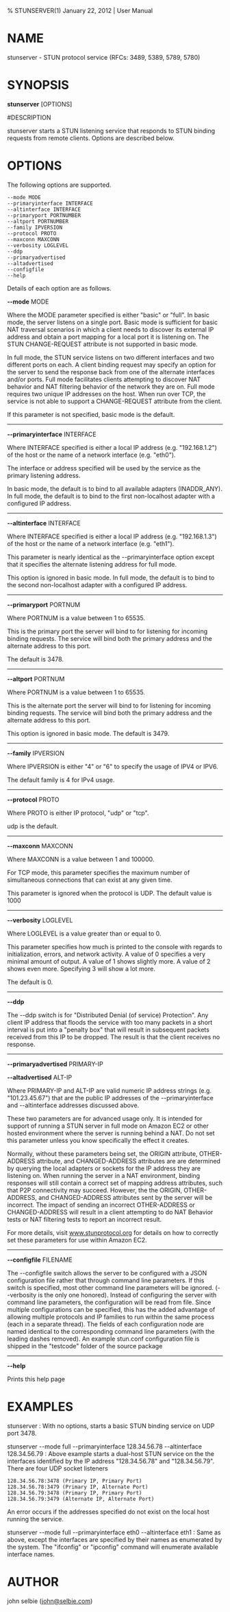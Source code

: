 % STUNSERVER(1) January 22, 2012 | User Manual

# NAME

stunserver \- STUN protocol service (RFCs: 3489, 5389, 5789, 5780)

# SYNOPSIS

**stunserver** [OPTIONS]

#DESCRIPTION

stunserver starts a STUN listening service that responds to STUN binding requests from remote
clients. Options are described below.

# OPTIONS

The following options are supported.

    --mode MODE
    --primaryinterface INTERFACE
    --altinterface INTERFACE
    --primaryport PORTNUMBER
    --altport PORTNUMBER
    --family IPVERSION
    --protocol PROTO
    --maxconn MAXCONN
    --verbosity LOGLEVEL
    --ddp
    --primaryadvertised
    --altadvertised
    --configfile
    --help

Details of each option are as follows.

**--mode** MODE

Where the MODE parameter specified is either "basic" or "full".
In basic mode, the server listens on a single port. Basic mode is sufficient for basic NAT
traversal scenarios in which a client needs to discover its external IP address
and obtain a port mapping for a local port it is listening on. The STUN
CHANGE-REQUEST attribute is not supported in basic mode.

In full mode, the STUN service listens on two different interfaces and two
different ports on each. A client binding request may specify an option
for the server to send the response back from one of the alternate
interfaces and/or ports.  Full mode facilitates clients attempting to
discover NAT behavior and NAT filtering behavior of the network they are on.
Full mode requires two unique IP addresses on the host. When run over TCP,
the service is not able to support a CHANGE-REQUEST attribute from 
the client.
 
If this parameter is not specified, basic mode is the default.

____


**--primaryinterface** INTERFACE

Where INTERFACE specified is either a local IP address (e.g. "192.168.1.2") 
of the host or the name of a network interface (e.g. "eth0").

The interface or address specified will be used by the service as the primary
listening address.

In basic mode, the default is to bind to all available adapters (INADDR_ANY).
In full mode, the default is to bind to the first non-localhost adapter with
a configured IP address.

____


**--altinterface** INTERFACE

Where INTERFACE specified is either a local IP address (e.g. "192.168.1.3") 
of the host or the name of a network interface (e.g. "eth1").

This parameter is nearly identical as the --primaryinterface option except
that it specifies the alternate listening address for full mode.

This option is ignored in basic mode. In full mode, the default is to bind
to the second non-localhost adapter with a configured IP address.

____


**--primaryport** PORTNUM

Where PORTNUM is a value between 1 to 65535.

This is the primary port the server will bind to for listening for incoming 
binding requests. The service will bind both the primary address and the
alternate address to this port.

The default is 3478.

____


**--altport** PORTNUM

Where PORTNUM is a value between 1 to 65535.

This is the alternate port the server will bind to for listening for incoming 
binding requests. The service will bind both the primary address and the
alternate address to this port.

This option is ignored in basic mode. The default is 3479.

____


**--family** IPVERSION

Where IPVERSION is either "4" or "6" to specify the usage of IPV4 or IPV6.

The default family is 4 for IPv4 usage.

____

**--protocol** PROTO

Where PROTO is either IP protocol, "udp" or "tcp".

udp is the default.

____


**--maxconn** MAXCONN

Where MAXCONN is a value between 1 and 100000. 

For TCP mode, this parameter specifies the maximum number of simultaneous
connections that can exist at any given time.

This parameter is ignored when the protocol is UDP. The default value is 1000

____

**--verbosity** LOGLEVEL

Where LOGLEVEL is a value greater than or equal to 0.

This parameter specifies how much is printed to the console with regards to
initialization, errors, and network activity.  A value of 0 specifies a
very minimal amount of output.  A value of 1 shows slightly more. A value of
2 shows even more. Specifying 3 will show a lot more.

The default is 0.

____

**--ddp**

The --ddp switch is for "Distributed Denial (of service) Protection".  Any client IP address that
floods the service with too many packets in a short interval is put into a "penalty box" that
will result in subsequent packets received from this IP to be dropped. The result is that
the client receives no response.

____

**--primaryadvertised** PRIMARY-IP

**--altadvertised** ALT-IP

Where PRIMARY-IP and ALT-IP are valid numeric IP address strings (e.g. "101.23.45.67") that
are the public IP addresses of the --primaryinterface and --altinterface addresses discussed
above.

These two parameters are for advanced usage only. It is intended for support of
running a STUN server in full mode on Amazon EC2 or other hosted environment
where the server is running behind a NAT. Do not set this parameter unless you
know specifically the effect it creates.

Normally, without these parameters being set, the ORIGIN attribute, OTHER-ADDRESS attribute, and
CHANGED-ADDRESS attributes are are determined by querying the local adapters or sockets
for the IP address they are listening on. When running the server in a NAT environment,
binding responses will still contain a correct set of mapping address attributes, such that P2P
connectivity may succeed.  However, the the ORIGIN, OTHER-ADDRESS,
and CHANGED-ADDRESS attributes sent by the server will be incorrect. The impact of sending an incorrect OTHER-ADDRESS or CHANGED-ADDRESS
will result in a client attempting to do NAT Behavior tests or NAT filtering tests to report an incorrect result.

For more details, visit www.stunprotocol.org for details on how to correctly set these parameters for use within Amazon EC2.

____

**--configfile** FILENAME

The --configfile switch allows the server to be configured with a JSON configuration file rather
that through command line parameters. If this switch is specified, most other command line parameters will be ignored.
(--verbosity is the only one honored).  Instead of configuring the server with command line parameters, the configuration
will be read from file. Since multiple configurations can be specified, this has the added advantage of allowing multiple
protocols and IP families to run within the same process (each in a separate thread). The fields of each configuration node
are named identical to the corresponding command line parameters (with the leading dashes removed). An example stun.conf
configuration file is shipped in the "testcode" folder of the source package

____

**--help**

Prints this help page


# EXAMPLES

stunserver
:   With no options, starts a basic STUN binding service on UDP port 3478.

stunserver --mode full --primaryinterface 128.34.56.78 --altinterface 128.34.56.79
:   Above example starts a dual-host STUN service on the the interfaces
    identified by the IP address "128.34.56.78" and "128.34.56.79". There are
    four UDP socket listeners


    128.34.56.78:3478 (Primary IP, Primary Port)
    128.34.56.78:3479 (Primary IP, Alternate Port)
    128.34.56.79:3478 (Primary IP, Primary Port)
    128.34.56.79:3479 (Alternate IP, Alternate Port)

An error occurs if the addresses specified do not exist on the local host
running the service.

stunserver --mode full --primaryinterface eth0 --altinterface eth1
:   Same as above, except the interfaces are specified by their names as
    enumerated by the system. The "ifconfig" or "ipconfig" command will
    enumerate available interface names.


# AUTHOR
john selbie (john@selbie.com)


